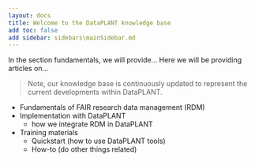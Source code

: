 ```yaml
---
layout: docs
title: Welcome to the DataPLANT knowledge base
add toc: false
add sidebar: sidebars\mainSidebar.md
---
```


In the section fundamentals, we will provide...
Here we will be providing articles on...

> Note, our knowledge base is continuously updated to represent the current developments within DataPLANT.

- Fundamentals of FAIR research data management (RDM)
- Implementation with DataPLANT
  - how we integrate RDM in DataPLANT
- Training materials
  - Quickstart (how to use DataPLANT tools)
  - How-to (do other things related)
